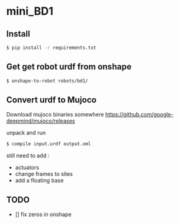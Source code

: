 # mini_BD1

## Install 
    
```bash
$ pip install -r requirements.txt
```

## Get get robot urdf from onshape
```bash
$ onshape-to-robot robots/bd1/
```

## Convert urdf to Mujoco

Download mujoco binaries somewhere https://github.com/google-deepmind/mujoco/releases

unpack and run

```bash
$ compile input.urdf output.xml
```

still need to add : 
- actuators
- change frames to sites
- add a floating base

## TODO  

- [] fix zeros in onshape